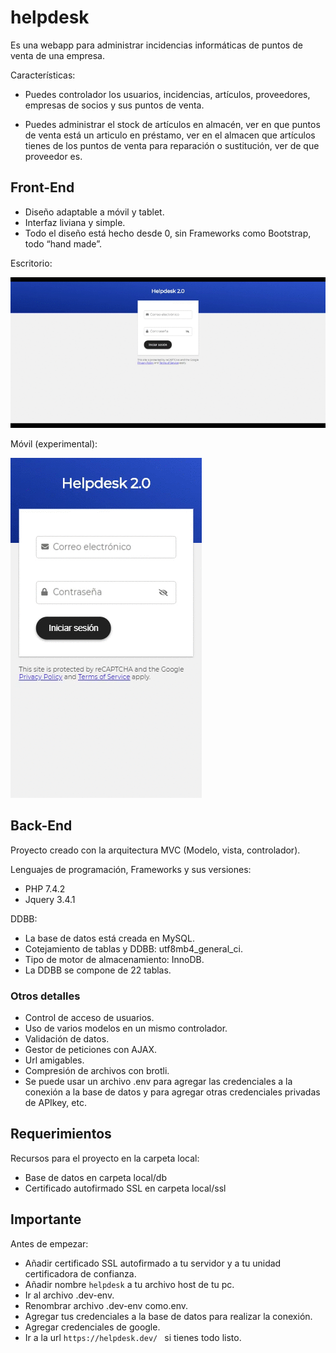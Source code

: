 # helpdesk

Es una webapp para administrar incidencias informáticas de puntos de venta de una empresa.

Características:

* Puedes controlador los usuarios, incidencias, artículos, proveedores, empresas de socios y sus puntos de venta.

* Puedes administrar el stock de artículos en almacén, ver en que puntos de venta está un articulo en préstamo, ver en el almacen que artículos tienes de los puntos de venta para reparación o sustitución, ver de que proveedor es.

## Front-End

* Diseño adaptable a móvil y tablet.
* Interfaz liviana y simple.
* Todo el diseño está hecho desde 0, sin Frameworks como Bootstrap, todo “hand made”.

Escritorio:

<img src="https://github.com/jonasdamher/helpdesk/blob/master/local/example.gif?raw=true" />

Móvil (experimental):

<img src="https://github.com/jonasdamher/helpdesk/blob/master/local/example-sm.gif?raw=true" />


## Back-End

Proyecto creado con la arquitectura MVC (Modelo, vista, controlador).

Lenguajes de programación, Frameworks y sus versiones:

* PHP 7.4.2
* Jquery 3.4.1

DDBB:

* La base de datos está creada en MySQL.
* Cotejamiento de tablas y DDBB: utf8mb4_general_ci.
* Tipo de motor de almacenamiento: InnoDB.
* La DDBB se compone de 22 tablas.

### Otros detalles

* Control de acceso de usuarios.
* Uso de varios modelos en un mismo controlador.
* Validación de datos.
* Gestor de peticiones con AJAX.
* Url amigables.
* Compresión de archivos con brotli.
* Se puede usar un archivo .env para agregar las credenciales a la conexión a la base de datos y para agregar otras credenciales privadas de APIkey, etc.

## Requerimientos

Recursos para el proyecto en la carpeta local:
* Base de datos en carpeta local/db
* Certificado autofirmado SSL en carpeta local/ssl

## Importante

Antes de empezar:
* Añadir certificado SSL autofirmado a tu servidor y a tu unidad certificadora de confianza.
* Añadir nombre ```helpdesk``` a tu archivo host de tu pc.
* Ir al archivo .dev-env.
* Renombrar archivo .dev-env como.env.
* Agregar tus credenciales a la base de datos para realizar la conexión.
* Agregar credenciales de google.
* Ir a la url ```https://helpdesk.dev/ ``` si tienes todo listo.
